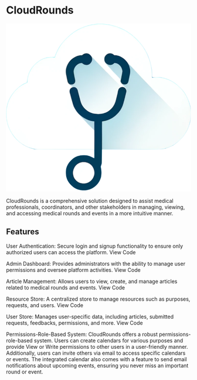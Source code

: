 # CloudRounds

![CloudRounds Logo](./client/src/assets/images/logo.png)

CloudRounds is a comprehensive solution designed to assist medical professionals, coordinators, and other stakeholders in managing, viewing, and accessing medical rounds and events in a more intuitive manner.

## Features
User Authentication: Secure login and signup functionality to ensure only authorized users can access the platform. View Code

Admin Dashboard: Provides administrators with the ability to manage user permissions and oversee platform activities. View Code

Article Management: Allows users to view, create, and manage articles related to medical rounds and events. View Code

Resource Store: A centralized store to manage resources such as purposes, requests, and users. View Code

User Store: Manages user-specific data, including articles, submitted requests, feedbacks, permissions, and more. View Code

Permissions-Role-Based System: CloudRounds offers a robust permissions-role-based system. Users can create calendars for various purposes and provide View or Write permissions to other users in a user-friendly manner. Additionally, users can invite others via email to access specific calendars or events. The integrated calendar also comes with a feature to send email notifications about upcoming events, ensuring you never miss an important round or event.

